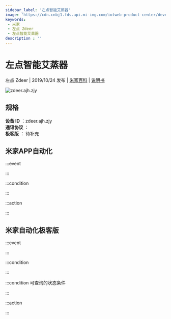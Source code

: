 ```yaml
---
sidebar_label: '左点智能艾蒸器'
image: 'https://cdn.cnbj1.fds.api.mi-img.com/iotweb-product-center/developer_15692257949484NHqj3uj.png?GalaxyAccessKeyId=AKVGLQWBOVIRQ3XLEW&Expires=9223372036854775807&Signature=Bf9iQTMORzGJan9W5fstCy7y1dM='
keywords: 
 - 米家
 - 左点 Zdeer
 - 左点智能艾蒸器
description : ''
---
```

# 左点智能艾蒸器

左点 Zdeer | 2019/10/24 发布 | [米家百科](https://home.mi.com/webapp/content/baike/product/index.html?model=zdeer.ajh.zjy) | [说明书](https://home.mi.com/views/introduction.html?model=zdeer.ajh.zjy&region=cn)

![zdeer.ajh.zjy](https://cdn.cnbj1.fds.api.mi-img.com/iotweb-product-center/developer_15692257949484NHqj3uj.png?GalaxyAccessKeyId=AKVGLQWBOVIRQ3XLEW&Expires=9223372036854775807&Signature=Bf9iQTMORzGJan9W5fstCy7y1dM=)

## 规格  
> 
**设备 ID** ：zdeer.ajh.zjy  
**通讯协议** ：  
**极客版**  ： 待补充 


## 米家APP自动化  

:::event  

:::

:::condition  

:::

:::action   

:::

## 米家自动化极客版  

:::event  

:::

:::condition  

:::

:::condition 可查询的状态条件  

:::

:::action  

:::

        
